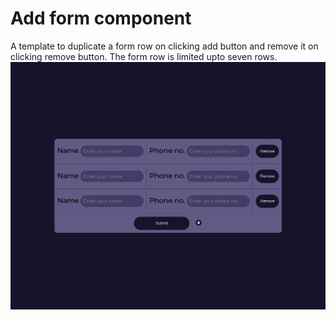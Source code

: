 # Add form component
A template to duplicate a form row on clicking add button  and remove it on clicking remove button. The form row is limited upto seven rows.
![Screenshot of the page](https://github.com/chaulagainkapil/add_form/blob/style/screenshot.png)
